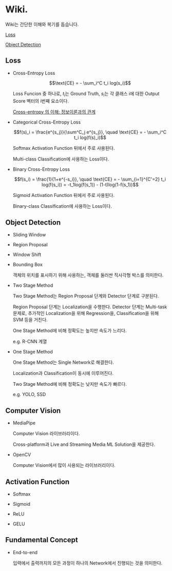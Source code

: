 # Wiki.

Wiki는 간단한 이해와 복기를 돕습니다.

[Loss](##Loss)

[Object Detection](##ObjectDetection)


## Loss

- Cross-Entropy Loss

    $$\text{CE} = - \sum_i^C t_i log(s_i)$$

    Loss Funcion 중 하나로, $t_i$는 Ground Truth, $s_i$는 각 클래스 i에 대한 Output Score 벡터의 i번째 요소이다.

    [Cross-entropy 의 이해: 정보이론과의 관계](https://3months.tistory.com/436)

- Categorical Cross-Entropy Loss

    $$f(s)_i = \frac{e^{s_j}}{\sum^C_j e^{s_j}}, \quad \text{CE} = - \sum_i^C t_i log(f(s)_i)$$

    Softmax Activation Function 뒤에서 주로 사용된다.

    Multi-class Classification에 사용하는 Loss이다.

- Binary Cross-Entropy Loss

    $$f(s_i) = \frac{1}{1+e^{-s_i}}, \quad \text{CE} = - \sum_{i=1}^{C'=2} t_i log(f(s_i)) = -t_1log(f(s_1)) - (1-t)log(1-f(s_1))$$

    Sigmoid Activation Function 뒤에서 주로 사용된다.

    Binary-class Classification에 사용하는 Loss이다.

## Object Detection

- Sliding Window

- Region Proposal

- Window Shift

- Bounding Box

    객체의 위치를 표시하기 위해 사용하는, 객체를 둘러싼 직사각형 박스를 의미한다.
    
- Two Stage Method

    Two Stage Method는 Region Proposal 단계와 Detector 단계로 구분된다.

    Region Proposal 단계는 Localization을 수행한다.
    Detector 단계는 Multi-task 문제로, 추가적인 Localization을 위해 Regression을, Classification을 위해 SVM 등을 거친다.

    One Stage Method에 비해 정확도는 높지만 속도가 느리다.

    e.g. R-CNN 계열

- One Stage Method

    One Stage Method는 Single Network로 해결한다.

    Localization과 Classification이 동시에 이루어진다.

    Two Stage Method에 비해 정확도는 낮지만 속도가 빠르다.

    e.g. YOLO, SSD

## Computer Vision

- MediaPipe

    Computer Vision 라이브러리이다.

    Cross-platform과 Live and Streaming Media ML Solution을 제공한다.

- OpenCV

    Computer Vision에서 많이 사용되는 라이브러리이다.

## Activation Function

- Softmax

- Sigmoid

- ReLU

- GELU

## Fundamental Concept

- End-to-end

    입력에서 출력까지의 모든 과정이 하나의 Network에서 진행되는 것을 의미한다.
